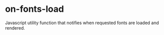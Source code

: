 on-fonts-load
=============

Javascript utility function that notifies when requested fonts are loaded and rendered.